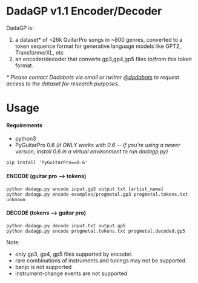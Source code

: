 # DadaGP v1.1 Encoder/Decoder
DadaGP is:

1. a dataset* of ~26k GuitarPro songs in ~800 genres, converted to a token sequence format for generative language models like GPT2, TransformerXL, etc
2. an encoder/decoder that converts gp3,gp4,gp5 files to/from this token format.

*\* Please contact Dadabots via email or twitter [@dadabots](http://twitter.com/dadabots) to request access to the dataset for research purposes.*

# Usage

#### Requirements

* python3
* PyGuitarPro 0.6 *(it ONLY works with 0.6 -- if you're using a newer version, install 0.6 in a virtual environment to run dadagp.py)*
```
pip install 'PyGuitarPro==0.6'
```

#### ENCODE (guitar pro --> tokens)
```
python dadagp.py encode input.gp3 output.txt [artist_name]
python dadagp.py encode examples/progmetal.gp3 progmetal.tokens.txt unknown
```

#### DECODE (tokens --> guitar pro)
```
python dadagp.py decode input.txt output.gp5
python dadagp.py encode progmetal.tokens.txt progmetal.decoded.gp5
```

Note:
* only gp3, gp4, gp5 files supported by encoder.
* rare combinations of instruments and tunings may not be supported.
* banjo is not supported
* instrument-change events are not supported

